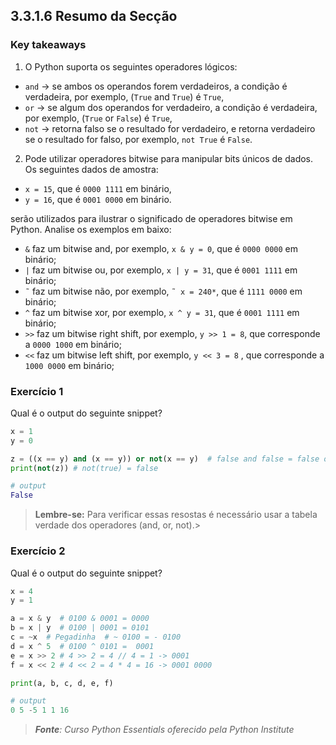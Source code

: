 ## 3.3.1.6 Resumo da Secção

### Key takeaways

1. O Python suporta os seguintes operadores lógicos:

 - ``and`` → se ambos os operandos forem verdadeiros, a condição é verdadeira, por exemplo, (``True`` and ``True``) é ``True``,
- ``or`` → se algum dos operandos for verdadeiro, a condição é verdadeira, por exemplo, (``True`` or ``False``) é ``True``,
- ``not`` → retorna falso se o resultado for verdadeiro, e retorna verdadeiro se o resultado for falso, por exemplo, ``not True`` é ``False``.


2. Pode utilizar operadores bitwise para manipular bits únicos de dados. Os seguintes dados de amostra:

- ``x = 15``, que é ``0000 1111`` em binário,
- ``y = 16``, que é ``0001 0000`` em binário.

serão utilizados para ilustrar o significado de operadores bitwise em Python. Analise os exemplos em baixo:

- ``&`` faz um bitwise and, por exemplo, ``x & y = 0``, que é ``0000 0000`` em binário;
- ``|`` faz um bitwise ou, por exemplo, ``x | y = 31``, que é ``0001 1111`` em binário;
- ``˜``  faz um bitwise não, por exemplo, ``˜ x = 240*``, que é ``1111 0000`` em binário;
- ``^`` faz um bitwise xor, por exemplo, ``x ^ y = 31``, que é ``0001 1111`` em binário;
- ``>>`` faz um bitwise right shift, por exemplo, ``y >> 1 = 8``, que corresponde a ``0000 1000`` em binário;
- ``<<`` faz um bitwise left shift, por exemplo, ``y << 3 = 8`` , que corresponde a ``1000 0000`` em binário;


### Exercício 1

Qual é o output do seguinte snippet?

```python
x = 1
y = 0

z = ((x == y) and (x == y)) or not(x == y)  # false and false = false or not (false) -> false or true = true
print(not(z)) # not(true) = false

# output
False
```


> **Lembre-se:**
> Para verificar essas resostas é necessário usar a tabela verdade dos operadores (and, or, not).> 


### Exercício 2

Qual é o output do seguinte snippet?

```python
x = 4
y = 1

a = x & y  # 0100 & 0001 = 0000
b = x | y  # 0100 | 0001 = 0101
c = ~x  # Pegadinha  # ~ 0100 = - 0100
d = x ^ 5  # 0100 ^ 0101 =  0001
e = x >> 2 # 4 >> 2 = 4 // 4 = 1 -> 0001
f = x << 2 # 4 << 2 = 4 * 4 = 16 -> 0001 0000

print(a, b, c, d, e, f)

# output
0 5 -5 1 1 16
```


>***Fonte**: Curso Python Essentials oferecido pela Python Institute*